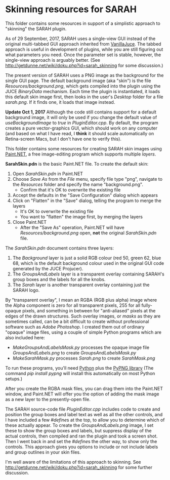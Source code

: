 # Skinning resources for SARAH #

This folder contains some resources in support of a simplistic approach to "skinning" the SARAH plugin.

As of 29 September, 2017, SARAH uses a single-view GUI instead of the original multi-tabbed GUI approach inherited from [VanillaJuce](https://github.com/getdunne/VanillaJuce). The tabbed approach is useful in development of plugins, while you are still figuring out what parameters you need. Once the parameter set is stable, however, the single-view approach is arguably better. (See http://getdunne.net/wiki/doku.php?id=sarah_skinning for some discussion.)

The present version of SARAH uses a PNG image as the background for the single GUI page. The default background image (aka "skin") is the file *Resources/background.png*, which gets compiled into the plugin using the JUCE *BinaryData* mechanism. Each time the plugin is instantiated, it loads this default skin image first, then looks in the user's *Desktop* folder for a file *sarah.png*. If it finds one, it loads that image instead.

**Update Oct 1, 2017** Although the code still contains support for a default background image, it will only be used if you change the default value of *useBackgroundImage* to *true* in *PluginEditor.cpp*. By default, the program creates a pure vector-graphics GUI, which should work on any computer (and based on what I have read, I **think** it should scale automatically on Retina-screen Macs, but I don't have one to verify this).

This folder contains some resources for creating SARAH skin images using [Paint.NET](https://www.getpaint.net/), a free image-editing program which supports multiple *layers*.

**SarahSkin.pdn** is the basic Paint.NET file. To create the default skin:
1. Open *SarahSkin.pdn* in Paint.NET
2. Choose *Save As* from the *File* menu, specify file type "png", navigate to the *Resources* folder and specify the name "background.png".
    - Confirm that it's OK to overwrite the existing file
3. Accept the defaults in the "Save Configuration" dialog which appears
4. Click on "Flatten" in the "Save" dialog, telling the program to merge the layers
	- It's OK to overwrite the existing file
	- You want to "flatten" the image first, by merging the layers
5. Close Paint.NET
    - After the "Save As" operation, Paint.NET will have *Resources/background.png* open, **not** the original *SarahSkin.pdn* file.

The *SarahSkin.pdn* document contains three layers:
1. The *Background* layer is just a solid RGB colour (red 50, green 62, blue 68, which is the default background colour used in the original GUI code generated by the JUCE Projucer).
2. The *GroupsAndLabels* layer is a transparent overlay containing SARAH's group boxes and the labels for all the knobs.
3. The *Sarah* layer is another transparent overlay containing just the SARAH logo.

By "transparent overlay", I mean an RGBA (RGB plus alpha) image where the Alpha component is zero for all transparent pixels, 255 for all fully-opaque pixels, and something in between for "anti-aliased" pixels at the edges of the drawn structures. Such overlay images, or *masks* as they are sometimes called, can be a bit difficult to create without professional software such as *Adobe Photoshop*. I created them out of ordinary "opaque" image files, using a couple of simple Python programs which are also included here:
- *MakeGroupsAndLabelsMask.py* processes the opaque image file *GroupsAndLabels.png* to create *GroupsAndLabelsMask.py*
- *MakeSarahMask.py* processes *Sarah.png* to create *SarahMask.png*

To run these programs, you'll need [Python](https://www.python.org/) plus the [PyPNG library](https://github.com/drj11/pypng) (The command *pip install pypng* will install this automatically on most Python setups.)

After you create the RGBA mask files, you can drag them into the Paint.NET window, and Paint.NET will offer you the option of adding the mask image as a new layer to the presently-open file.

The SARAH source-code file *PluginEditor.cpp* includes code to create and position the group boxes and label text as well as all the other controls, and I have included a few *#define*s at the top, to allow you to determine which of these actually appear. To create the *GroupsAndLabels.png* image, I set these to show the group boxes and labels, but suppress display of the actual controls, then compiled and ran the plugin and took a screen shot. Then I went back in and set the *#define*s the other way, to show only the controls. This approach gives you options to include or not include labels and group outlines in your skin files.

I'm well aware of the limitations of this approach to skinning. See http://getdunne.net/wiki/doku.php?id=sarah_skinning for some further discussion.
